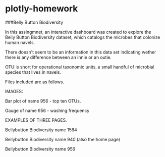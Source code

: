 # plotly-homework

###Belly Button Biodiversity


In this assingmnet, an interactive dashboard was created to explore the Belly Button Biodiversity dataset, which catalogs the microbes that colonize human navels.  

There doesn't seem to be an information in this data set indicating wether there is any difference between an innie or an outie.

OTU is short for operational taxonomic units, a  small handful of microbial species that lives in navels.


Files included are as follows.

IMAGES:

Bar plot of name 956 - top ten OTUs.

Gauge of name 956 - washing frequency

EXAMPLES OF THREE PAGES.

Bellybutton Biodiversity name 1584

Bellybutton Biodiversity name 940 (also the home page)

Bellybutton Biodiversity name 956


